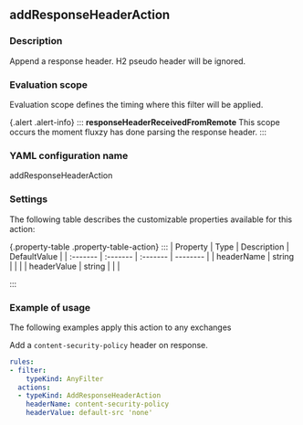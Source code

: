 ## addResponseHeaderAction

### Description

Append a response header. H2 pseudo header will be ignored.

### Evaluation scope

Evaluation scope defines the timing where this filter will be applied. 

{.alert .alert-info}
:::
**responseHeaderReceivedFromRemote** This scope occurs the moment fluxzy has done parsing the response header.
:::

### YAML configuration name

addResponseHeaderAction

### Settings

The following table describes the customizable properties available for this action: 

{.property-table .property-table-action}
:::
| Property | Type | Description | DefaultValue |
| :------- | :------- | :------- | -------- |
| headerName | string |  |  |
| headerValue | string |  |  |

:::
### Example of usage

The following examples apply this action to any exchanges

Add a `content-security-policy` header on response.

```yaml
rules:
- filter:
    typeKind: AnyFilter
  actions:
  - typeKind: AddResponseHeaderAction
    headerName: content-security-policy
    headerValue: default-src 'none'
```



